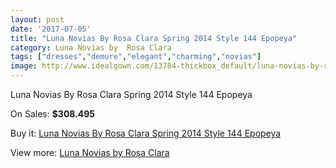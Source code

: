 ```yaml
---
layout: post
date: '2017-07-05'
title: "Luna Novias By Rosa Clara Spring 2014 Style 144 Epopeya"
category: Luna Novias by  Rosa Clara
tags: ["dresses","demure","elegant","charming","novias"]
image: http://www.idealgown.com/13784-thickbox_default/luna-novias-by-rosa-clara-spring-2014-style-144-epopeya.jpg
---
```

Luna Novias By Rosa Clara Spring 2014 Style 144 Epopeya

On Sales: **$308.495**
<a href="https://www.idealgown.com/en/luna-novias-by-rosa-clara/5545-luna-novias-by-rosa-clara-spring-2014-style-144-epopeya.html"><amp-img layout="responsive" width="600" height="600" src="//www.idealgown.com/13784-thickbox_default/luna-novias-by-rosa-clara-spring-2014-style-144-epopeya.jpg" alt="Luna Novias By Rosa Clara Spring 2014 Style 144 Epopeya 0" /></a>
<a href="https://www.idealgown.com/en/luna-novias-by-rosa-clara/5545-luna-novias-by-rosa-clara-spring-2014-style-144-epopeya.html"><amp-img layout="responsive" width="600" height="600" src="//www.idealgown.com/13785-thickbox_default/luna-novias-by-rosa-clara-spring-2014-style-144-epopeya.jpg" alt="Luna Novias By Rosa Clara Spring 2014 Style 144 Epopeya 1" /></a>

Buy it: [Luna Novias By Rosa Clara Spring 2014 Style 144 Epopeya](https://www.idealgown.com/en/luna-novias-by-rosa-clara/5545-luna-novias-by-rosa-clara-spring-2014-style-144-epopeya.html "Luna Novias By Rosa Clara Spring 2014 Style 144 Epopeya")

View more: [Luna Novias by  Rosa Clara](https://www.idealgown.com/en/81-luna-novias-by--rosa-clara "Luna Novias by  Rosa Clara")